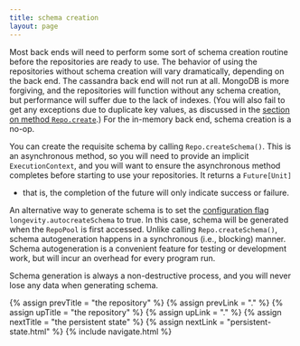 ```yaml
---
title: schema creation
layout: page
---
```


Most back ends will need to perform some sort of schema creation
routine before the repositories are ready to use. The behavior of
using the repositories without schema creation will vary dramatically,
depending on the back end. The cassandra back end will not run at
all. MongoDB is more forgiving, and the repositories will function
without any schema creation, but performance will suffer due to the
lack of indexes. (You will also fail to get any exceptions due to
duplicate key values, as discussed in the [section on method
`Repo.create`](../repo/create.html).) For the in-memory back end,
schema creation is a no-op.

You can create the requisite schema by calling `Repo.createSchema()`. This is an asynchronous
method, so you will need to provide an implicit `ExecutionContext`, and you will want to ensure the
asynchronous method completes before starting to use your repositories. It returns a `Future[Unit]`
- that is, the completion of the future will only indicate success or failure.

An alternative way to generate schema is to set the [configuration flag](config.html)
`longevity.autocreateSchema` to true. In this case, schema will be generated when the `RepoPool` is
first accessed. Unlike calling `Repo.createSchema()`, schema autogeneration happens in a synchronous
(i.e., blocking) manner. Schema autogeneration is a convenient feature for testing or development
work, but will incur an overhead for every program run.

Schema generation is always a non-destructive process, and you will
never lose any data when generating schema.

{% assign prevTitle = "the repository" %}
{% assign prevLink  = "." %}
{% assign upTitle   = "the repository" %}
{% assign upLink    = "." %}
{% assign nextTitle = "the persistent state" %}
{% assign nextLink  = "persistent-state.html" %}
{% include navigate.html %}
